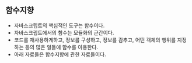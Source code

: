 ## 함수지향
- 자바스크립트의 핵심적인 도구는 함수이다.
- 자바스크립트에서의 함수는 모듈화의 근간이다.
- 코드를 재사용하게하고, 정보를 구성하고, 정보를 감추고, 어떤 객체의 행위를 지정하는 등의 많은 일들에 함수를 이용한다.
- 아래 자료들은 함수지향에 관한 자료들이다.
